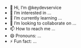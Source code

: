 - 👋 Hi, I’m @keydevservice
- 👀 I’m interested in ...
- 🌱 I’m currently learning ...
- 💞️ I’m looking to collaborate on ...
- 📫 How to reach me ...
- 😄 Pronouns: ...
- ⚡ Fun fact: ...

<!---
keydevservice/keydevservice is a ✨ special ✨ repository because its `README.md` (this file) appears on your GitHub profile.
You can click the Preview link to take a look at your changes.
--->
